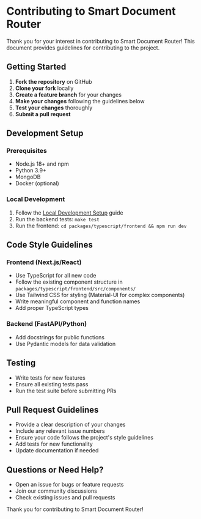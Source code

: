 # Contributing to Smart Document Router

Thank you for your interest in contributing to Smart Document Router! This document provides guidelines for contributing to the project.

## Getting Started

1. **Fork the repository** on GitHub
2. **Clone your fork** locally
3. **Create a feature branch** for your changes
4. **Make your changes** following the guidelines below
5. **Test your changes** thoroughly
6. **Submit a pull request**

## Development Setup

### Prerequisites
- Node.js 18+ and npm
- Python 3.9+
- MongoDB
- Docker (optional)

### Local Development
1. Follow the [Local Development Setup](./docs/INSTALL.local_devel.md) guide
2. Run the backend tests: `make test`
3. Run the frontend: `cd packages/typescript/frontend && npm run dev`

## Code Style Guidelines

### Frontend (Next.js/React)
- Use TypeScript for all new code
- Follow the existing component structure in `packages/typescript/frontend/src/components/`
- Use Tailwind CSS for styling (Material-UI for complex components)
- Write meaningful component and function names
- Add proper TypeScript types

### Backend (FastAPI/Python)
- Add docstrings for public functions
- Use Pydantic models for data validation

## Testing

- Write tests for new features
- Ensure all existing tests pass
- Run the test suite before submitting PRs

## Pull Request Guidelines

- Provide a clear description of your changes
- Include any relevant issue numbers
- Ensure your code follows the project's style guidelines
- Add tests for new functionality
- Update documentation if needed

## Questions or Need Help?

- Open an issue for bugs or feature requests
- Join our community discussions
- Check existing issues and pull requests

Thank you for contributing to Smart Document Router! 